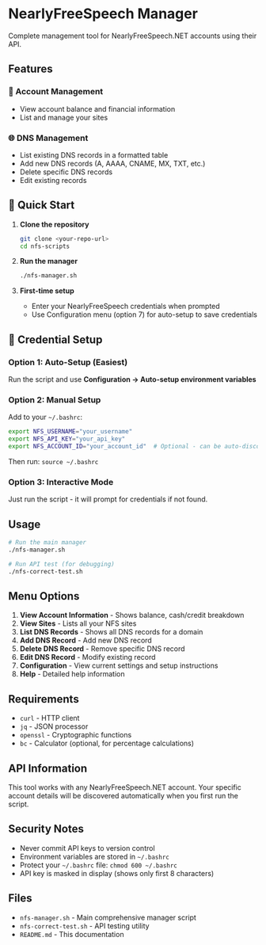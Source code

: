 # NearlyFreeSpeech Manager

Complete management tool for NearlyFreeSpeech.NET accounts using their API.

## Features

### 🏦 Account Management
- View account balance and financial information
- List and manage your sites

### 🌐 DNS Management
- List existing DNS records in a formatted table
- Add new DNS records (A, AAAA, CNAME, MX, TXT, etc.)
- Delete specific DNS records
- Edit existing records

## 🚀 Quick Start

1. **Clone the repository**
   ```bash
   git clone <your-repo-url>
   cd nfs-scripts
   ```

2. **Run the manager**
   ```bash
   ./nfs-manager.sh
   ```

3. **First-time setup**
   - Enter your NearlyFreeSpeech credentials when prompted
   - Use Configuration menu (option 7) for auto-setup to save credentials

## 🔐 Credential Setup

### Option 1: Auto-Setup (Easiest)
Run the script and use **Configuration → Auto-setup environment variables**

### Option 2: Manual Setup
Add to your `~/.bashrc`:
```bash
export NFS_USERNAME="your_username"
export NFS_API_KEY="your_api_key"
export NFS_ACCOUNT_ID="your_account_id"  # Optional - can be auto-discovered
```
Then run: `source ~/.bashrc`

### Option 3: Interactive Mode
Just run the script - it will prompt for credentials if not found.

## Usage

```bash
# Run the main manager
./nfs-manager.sh

# Run API test (for debugging)
./nfs-correct-test.sh
```

## Menu Options

1. **View Account Information** - Shows balance, cash/credit breakdown
2. **View Sites** - Lists all your NFS sites
3. **List DNS Records** - Shows all DNS records for a domain
4. **Add DNS Record** - Add new DNS record
5. **Delete DNS Record** - Remove specific DNS record
6. **Edit DNS Record** - Modify existing record
7. **Configuration** - View current settings and setup instructions
8. **Help** - Detailed help information

## Requirements

- `curl` - HTTP client
- `jq` - JSON processor
- `openssl` - Cryptographic functions
- `bc` - Calculator (optional, for percentage calculations)

## API Information

This tool works with any NearlyFreeSpeech.NET account. Your specific account details will be discovered automatically when you first run the script.

## Security Notes

- Never commit API keys to version control
- Environment variables are stored in `~/.bashrc`
- Protect your `~/.bashrc` file: `chmod 600 ~/.bashrc`
- API key is masked in display (shows only first 8 characters)

## Files

- `nfs-manager.sh` - Main comprehensive manager script
- `nfs-correct-test.sh` - API testing utility
- `README.md` - This documentation